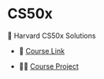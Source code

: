 # CS50x

🦍 Harvard CS50x Solutions

- :pleading_face: [Course Link](https://cs50.harvard.edu/x/2023/)

- :deaf_man: [Course Project](https://github.com/chengsx21/Ethereal-News)
